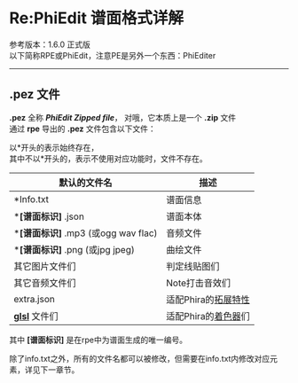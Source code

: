 # Re:PhiEdit 谱面格式详解

参考版本：1.6.0 正式版  
以下简称RPE或PhiEdit，注意PE是另外一个东西：PhiEditer

-----------------

## .pez 文件

[glsl]: https://www.khronos.org/opengl/wiki/Core_Language_(GLSL) "OpenGL Wiki"

[PhiraOwnShader]: https://teamflos.github.io/phira-docs/chart-standard/extra/effect/custom-shader.html "Phira文档-谱面标准-拓展特性-特效-自行编写着色器"
[PhiraExtra]: https://teamflos.github.io/phira-docs/chart-standard/extra/index.html "Phira文档-谱面标准-拓展特性"

**.pez** 全称 ***PhiEdit Zipped file***，
对哦，它本质上是一个 **.zip** 文件  
通过 **rpe** 导出的 **.pez** 文件包含以下文件：  

以\*开头的表示始终存在，  
其中不以*开头的，表示不使用对应功能时，文件不存在。

| 默认的文件名 | 描述 |
| --- | ----------- |
| *Info.txt | 谱面信息 |
| ***[谱面标识]** .json | 谱面本体 |
| ***[谱面标识]** .mp3 (或ogg wav flac) | 音频文件 |
| ***[谱面标识]** .png (或jpg jpeg) | 曲绘文件 |
| 其它图片文件们 | 判定线贴图们 |
| 其它音频文件们 | Note打击音效们 |
| extra.json | 适配Phira的[拓展特性][PhiraExtra] |
| **[glsl][glsl]** 文件们 | 适配Phira的[着色器][PhiraOwnShader]们 |


其中 **[谱面标识]** 是在rpe中为谱面生成的唯一编号。  

除了info.txt之外，所有的文件名都可以被修改，但需要在info.txt内修改对应元素，详见下一章节。  

<br>
<br>
<br>
<br>
<br>
<br>
<br>
<br>
<br>
<br>